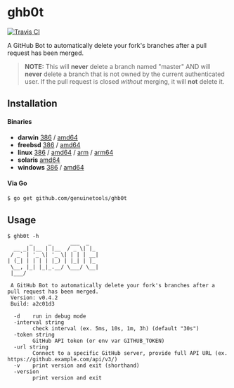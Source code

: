 # ghb0t

[![Travis CI](https://travis-ci.org/genuinetools/ghb0t.svg?branch=master)](https://travis-ci.org/genuinetools/ghb0t)

A GitHub Bot to automatically delete your fork's branches after a pull request
has been merged.

> **NOTE:** This will **never** delete a branch named "master" AND will
**never** delete a branch that is not owned by the current authenticated user.
If the pull request is closed _without_ merging, it will **not** delete it.

## Installation

#### Binaries

- **darwin** [386](https://github.com/genuinetools/ghb0t/releases/download/v0.4.2/ghb0t-darwin-386) / [amd64](https://github.com/genuinetools/ghb0t/releases/download/v0.4.2/ghb0t-darwin-amd64)
- **freebsd** [386](https://github.com/genuinetools/ghb0t/releases/download/v0.4.2/ghb0t-freebsd-386) / [amd64](https://github.com/genuinetools/ghb0t/releases/download/v0.4.2/ghb0t-freebsd-amd64)
- **linux** [386](https://github.com/genuinetools/ghb0t/releases/download/v0.4.2/ghb0t-linux-386) / [amd64](https://github.com/genuinetools/ghb0t/releases/download/v0.4.2/ghb0t-linux-amd64) / [arm](https://github.com/genuinetools/ghb0t/releases/download/v0.4.2/ghb0t-linux-arm) / [arm64](https://github.com/genuinetools/ghb0t/releases/download/v0.4.2/ghb0t-linux-arm64)
- **solaris** [amd64](https://github.com/genuinetools/ghb0t/releases/download/v0.4.2/ghb0t-solaris-amd64)
- **windows** [386](https://github.com/genuinetools/ghb0t/releases/download/v0.4.2/ghb0t-windows-386) / [amd64](https://github.com/genuinetools/ghb0t/releases/download/v0.4.2/ghb0t-windows-amd64)

#### Via Go

```bash
$ go get github.com/genuinetools/ghb0t
```

## Usage

```
$ ghb0t -h
       _     _      ___  _
  __ _| |__ | |__  / _ \| |_
 / _` | '_ \| '_ \| | | | __|
| (_| | | | | |_) | |_| | |_
 \__, |_| |_|_.__/ \___/ \__|
 |___/

 A GitHub Bot to automatically delete your fork's branches after a pull request has been merged.
 Version: v0.4.2
 Build: a2c01d3

  -d    run in debug mode
  -interval string
        check interval (ex. 5ms, 10s, 1m, 3h) (default "30s")
  -token string
        GitHub API token (or env var GITHUB_TOKEN)
  -url string
        Connect to a specific GitHub server, provide full API URL (ex. https://github.example.com/api/v3/)
  -v    print version and exit (shorthand)
  -version
        print version and exit
```

